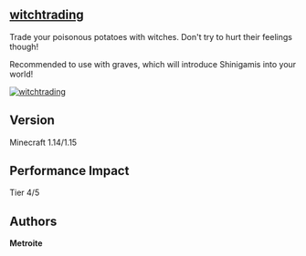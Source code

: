 ## [witchtrading](https://download.metroite.de/#/home?url=https://github.com/Metroite/datapacks/tree/1.14/witchtrading&rootDirectory=false)

Trade your poisonous potatoes with witches. Don't try to hurt their feelings though!

Recommended to use with graves, which will introduce Shinigamis into your world!

<a href="https://download.metroite.de/#/home?url=https://github.com/Metroite/datapacks/tree/1.14/witchtrading&rootDirectory=false" rel="Very nice potato you got there!">![witchtrading](witchtrading.png?raw=true "Very nice potato you got there!")</a>

## Version

Minecraft 1.14/1.15

## Performance Impact

Tier 4/5

## Authors

**Metroite**
